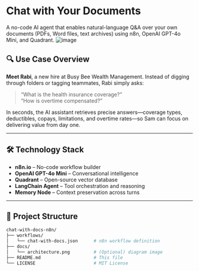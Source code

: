 # Chat with Your Documents

A no-code AI agent that enables natural-language Q&A over your own documents (PDFs, Word files, text archives) using n8n, OpenAI GPT-4o Mini, and Quadrant.
![image](https://github.com/user-attachments/assets/5822f1ee-5933-4103-9ea5-07e0b919b7f2)



## 🔍 Use Case Overview

**Meet Rabi**, a new hire at Busy Bee Wealth Management. Instead of digging through folders or tagging teammates, Rabi simply asks:

> “What is the health insurance coverage?”  
> “How is overtime compensated?”

In seconds, the AI assistant retrieves precise answers—coverage types, deductibles, copays, limitations, and overtime rates—so Sam can focus on delivering value from day one.

---

## 🛠️ Technology Stack

- **n8n.io** – No-code workflow builder  
- **OpenAI GPT-4o Mini** – Conversational intelligence  
- **Quadrant** – Open-source vector database  
- **LangChain Agent** – Tool orchestration and reasoning  
- **Memory Node** – Context preservation across turns  

---

## 📂 Project Structure

```bash
chat-with-docs-n8n/
├── workflows/
│   └── chat-with-docs.json      # n8n workflow definition
├── docs/
│   └── architecture.png         # (Optional) diagram image
├── README.md                    # This file
└── LICENSE                      # MIT License
